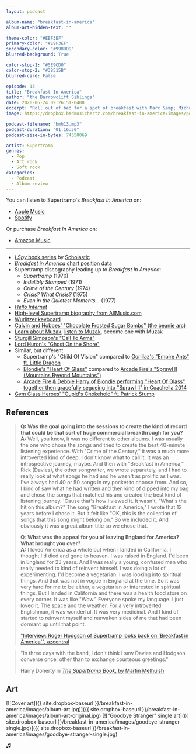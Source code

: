 ```yaml
---
layout: podcast

album-name: "breakfast-in-america"
album-art-hidden-text: ""

theme-color: "#EBF3EF"
primary-color: "#E9F3EF"
secondary-color: "#99BDD9"
blurred-background: True

color-stop-1: "#5E9CD0"
color-stop-2: "#38515B"
blurred-card: False

episode: 13
title: "Breakfast In America"
author: "the Barrowclift Siblings"
date: 2020-06-24 09:26:51-0400
excerpt: "Roll out of bed for a spot of breakfast with Marc &amp; Michael as they chew on Supertramp's 1979 classic, \"Breakfast In America\"."
image: https://dropbox.badmusichertz.com/breakfast-in-america/images/podcast-art.jpg

podcast-filename: "bmh13.mp3"
podcast-duration: "01:16:50"
podcast-size-in-bytes: 74350069

artist: Supertramp
genres:
  - Pop
  - Art rock
  - Soft rock
categories:
  - Podcast
  - Album review
---
```


You can listen to Supertramp's *Breakfast In America* on:

* [Apple Music](https://music.apple.com/us/album/breakfast-in-america-remastered/1440512054)
* [Spotify](https://open.spotify.com/album/1zcm3UvHNHpseYOUfd0pna)

Or purchase *Breakfast In America* on:

* [Amazon Music](https://www.amazon.com/Breakfast-America-Remastered-Supertramp/dp/B00KVYA7LM/ref=tmm_msc_swatch_0?_encoding=UTF8&qid=&sr=)

-----

* [*I Spy* book series](https://en.wikipedia.org/wiki/I_Spy_(Scholastic)) by [Scholastic](https://en.wikipedia.org/wiki/Scholastic_Corporation)
* [*Breakfast in America* chart position data](https://www.officialcharts.com/search/albums/breakfast-in-america/)
* Supertramp discography leading up to *Breakfast In America*:
    * *Supertramp* (1970)
    * *Indelibly Stamped* (1971)
    * *Crime of the Century* (1974)
    * *Crisis? What Crisis?* (1975)
    * *Even in the Quietest Moments...* (1977)
* *[Hello Internet](https://en.wikipedia.org/wiki/Hello_Internet)*
* [High-level Supertramp biography from AllMusic.com](https://www.allmusic.com/artist/supertramp-mn0000033666/biography)
* [Wurlitzer keyboard](https://en.wikipedia.org/wiki/Wurlitzer)
* [Calvin and Hobbes' "Chocolate Frosted Sugar Bombs" (the beanie arc)](https://calvinandhobbes.fandom.com/wiki/Chocolate_Frosted_Sugar_Bombs)
* [Learn about Muzak](https://en.wikipedia.org/wiki/Muzak), [listen to Muzak](https://www.youtube.com/watch?v=gdJWZxPW45c), become one with Muzak
* [Sturgill Simpson's "Call To Arms"](https://www.youtube.com/watch?v=VuiR4AtH1fc)
* [Lord Huron's "Ghost On the Shore"](https://www.youtube.com/watch?v=BCYmDwAckNg)
* Similar, but different
    * Supertramp's "Child Of Vision" compared to [Gorillaz's "Empire Ants" ft. Little Dragon](https://www.youtube.com/watch?v=GNth4yhlffU)
    * [Blondie's "Heart Of Glass"](https://www.youtube.com/watch?v=WGU_4-5RaxU) compared to [Arcade Fire's "Sprawl II (Mountains Byeond Mountains")](https://www.youtube.com/watch?v=rH_7_XRfTMs)
    * [Arcade Fire & Debbie Harry of Blondie performing "Heart Of Glass" together then gracefully segueing into "Sprawl II" in Coachella 2014](https://www.youtube.com/watch?v=s9OyLvR5kho)
* [Gym Class Heroes' "Cupid's Chokehold" ft. Patrick Stump](https://www.youtube.com/watch?v=eiiU-Fky18s)

## References

> **Q: Was the goal going into the sessions to create the kind of record that could be that sort of huge commercial breakthrough for you?**  
> **A:** Well, you know, it was no different to other albums. I was usually the one who chose the songs and tried to create the best 40-minute listening experience. With "Crime of the Century," it was a much more introverted kind of deep. I don't know what to call it. It was an introspective journey, maybe. And then with "Breakfast in America," Rick (Davies), the other songwriter, we wrote separately, and I had to really look at what songs he had and he wasn't as prolific as I was. I've always had 40 or 50 songs in my pocket to choose from. And so, I kind of saw what he had written and then kind of dipped into my bag and chose the songs that matched his and created the best kind of listening journey. 'Cause that's how I viewed it. It wasn't, "What's the hit on this album?" The song "Breakfast in America," I wrote that 12 years before I chose it.  But it felt like "OK, this is the collection of songs that this song might belong on." So we included it. And obviously it was a great album title so we chose that.
>
> **Q: What was the appeal for you of leaving England for America? What brought you over?**  
> **A:** I loved America as a whole but when I landed in California, I thought I'd died and gone to heaven. I was raised in England. I'd been in England for 23 years. And I was really a young, confused man who really needed to kind of reinvent himself. I was doing a lot of experimenting. I'd become a vegetarian. I was looking into spiritual things. And that was not in vogue in England at the time. So it was very hard for me to be either, a vegetarian or interested in spiritual things. But I landed in California and there was a health food store on every corner. It was like "Wow." Everyone spoke my language. I just loved it. The space and the weather. For a very introverted Englishman, it was wonderful. It was very medicinal. And I kind of started to reinvent myself and reawaken sides of me that had been dormant up until that point.
>
> ["Interview: Roger Hodgson of Supertramp looks back on 'Breakfast in America'", azcentral](https://www.azcentral.com/story/entertainment/music/2016/11/29/roger-hodgson-interview-supertramp-breakfast-america/94614146/)

> "In three days with the band, I don't think I saw Davies and Hodgson converse once, other than to exchange courteous greetings."
>
> Harry Doherty in [*The Supertramp Book*, by Martin Melhuish](https://www.biblio.com/the-supertramp-book-by-melhuish-martin/work/2728861)

## Art

[![Cover art]({{ site.dropbox-baseurl }}/breakfast-in-america/images/album-art.jpg)]({{ site.dropbox-baseurl }}/breakfast-in-america/images/album-art-original.jpg)
[!["Goodbye Stranger" single art]({{ site.dropbox-baseurl }}/breakfast-in-america/images/goodbye-stranger-single.jpg)]({{ site.dropbox-baseurl }}/breakfast-in-america/images/goodbye-stranger-single.jpg)

♫︎